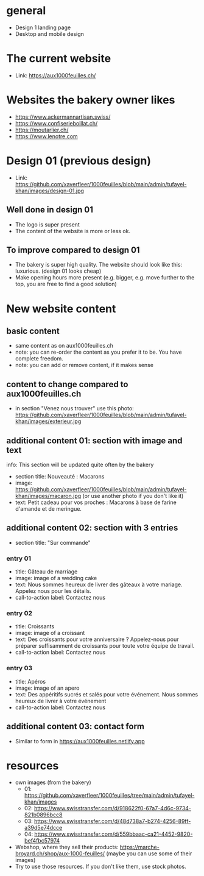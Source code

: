 # general

- Design 1 landing page
- Desktop and mobile design

# The current website

- Link: https://aux1000feuilles.ch/

# Websites the bakery owner likes

- https://www.ackermannartisan.swiss/
- https://www.confiserieboillat.ch/
- https://moutarlier.ch/
- https://www.lenotre.com

# Design 01 (previous design)

- Link: https://github.com/xaverfleer/1000feuilles/blob/main/admin/tufayel-khan/images/design-01.jpg

## Well done in design 01

- The logo is super present
- The content of the website is more or less ok.

## To improve compared to design 01

- The bakery is super high quality. The website should look like this: luxurious. (design 01 looks cheap)
- Make opening hours more present (e.g. bigger, e.g. move further to the top, you are free to find a good solution)

# New website content

## basic content

- same content as on aux1000feuilles.ch
- note: you can re-order the content as you prefer it to be. You have complete freedom.
- note: you can add or remove content, if it makes sense

## content to change compared to aux1000feuilles.ch

- in section "Venez nous trouver" use this photo: https://github.com/xaverfleer/1000feuilles/blob/main/admin/tufayel-khan/images/exterieur.jpg

## additional content 01: section with image and text

info: This section will be updated quite often by the bakery

- section title: Nouveauté : Macarons
- image: https://github.com/xaverfleer/1000feuilles/blob/main/admin/tufayel-khan/images/macaron.jpg (or use another photo if you don't like it)
- text: Petit cadeau pour vos proches : Macarons à base de farine d'amande et de meringue.

## additional content 02: section with 3 entries

- section title: "Sur commande"

### entry 01

- title: Gâteau de marriage
- image: image of a wedding cake
- text: Nous sommes heureux de livrer des gâteaux à votre mariage. Appelez nous pour les détails.
- call-to-action label: Contactez nous

### entry 02

- title: Croissants
- image: image of a croissant
- text: Des croissants pour votre anniversaire ? Appelez-nous pour préparer suffisamment de croissants pour toute votre équipe de travail.
- call-to-action label: Contactez nous

### entry 03

- title: Apéros
- image: image of an apero
- text: Des appéritifs sucrés et salés pour votre événement. Nous sommes heureux de livrer à votre événement
- call-to-action label: Contactez nous

## additional content 03: contact form

- Similar to form in https://aux1000feuilles.netlify.app

# resources

- own images (from the bakery)
  - 01: https://github.com/xaverfleer/1000feuilles/tree/main/admin/tufayel-khan/images
  - 02: https://www.swisstransfer.com/d/918622f0-67a7-4d6c-9734-821b0896bcc8
  - 03: https://www.swisstransfer.com/d/48d738a7-b274-4256-89ff-a39d5e74dcce
  - 04: https://www.swisstransfer.com/d/559bbaac-ca21-4452-9820-bef4fbc57974
- Webshop, where they sell their products: https://marche-broyard.ch/shop/aux-1000-feuilles/ (maybe you can use some of their images)
- Try to use those resources. If you don't like them, use stock photos.
